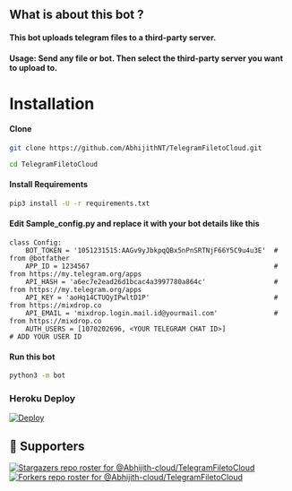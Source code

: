 ## What is about this bot ?

#### This bot uploads telegram files to a third-party server. 
#### Usage: Send any file or bot. Then select the third-party server you want to upload to.


# Installation
#### Clone 

```sh
git clone https://github.com/AbhijithNT/TelegramFiletoCloud.git

cd TelegramFiletoCloud

```

#### Install Requirements

```sh
pip3 install -U -r requirements.txt
```
#### Edit Sample_config.py and replace it with your bot details like this

```python3
class Config:
    BOT_TOKEN = '1051231515:AAGv9yJbkpqQBx5nPnSRTNjF66Y5C9u4u3E'  # from @botfather
    APP_ID = 1234567                                              # from https://my.telegram.org/apps
    API_HASH = 'a6ec7e2ead26d1bcac4a3997780a864c'                 # from https://my.telegram.org/apps
    API_KEY = 'aoHq14CTUQyIPwltD1P'                               # from https://mixdrop.co
    API_EMAIL = 'mixdrop.login.mail.id@yourmail.com'              # from https://mixdrop.co
    AUTH_USERS = [1070202696, <YOUR TELEGRAM CHAT ID>]                                     # ADD YOUR USER ID
```

#### Run this bot
```sh
python3 -m bot
```

### Heroku Deploy
[![Deploy](https://www.herokucdn.com/deploy/button.svg)](https://heroku.com/deploy?template=https://github.com/Abhijith-cloud/Telegram-MixDrop-Bot/)

## :clap:  Supporters
[![Stargazers repo roster for @Abhijith-cloud/TelegramFiletoCloud](https://reporoster.com/stars/AbhijithNT/TelegramFiletoCloud)](https://github.com/Abhijith-cloud/TelegramFiletoCloud/stargazers)
[![Forkers repo roster for @Abhijith-cloud/TelegramFiletoCloud](https://reporoster.com/forks/AbhijithNT/TelegramFiletoCloud)](https://github.com/Abhijith-cloud/TelegramFiletoCloud/network/members)
